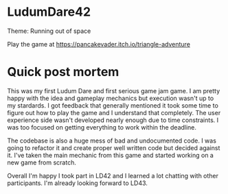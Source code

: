 # LudumDare42
Theme: Running out of space

Play the game at https://pancakevader.itch.io/triangle-adventure

# Quick post mortem

This was my first Ludum Dare and first serious game jam game. I am pretty happy with
the idea and gameplay mechanics but execution wasn't up to my stardards. I got feedback
that generally mentioned it took some time to figure out how to play the game and
I understand that completely. The user experience side wasn't developed nearly enough
due to time constraints. I was too focused on getting everything to work within the deadline.

The codebase is also a huge mess of bad and undocumented code. I was going to refactor it and
create proper well written code but decided against it. I've taken the main mechanic from this 
game and started working on a new game from scratch.

Overall I'm happy I took part in LD42 and I learned a lot chatting with other participants. I'm
already looking forward to LD43.
